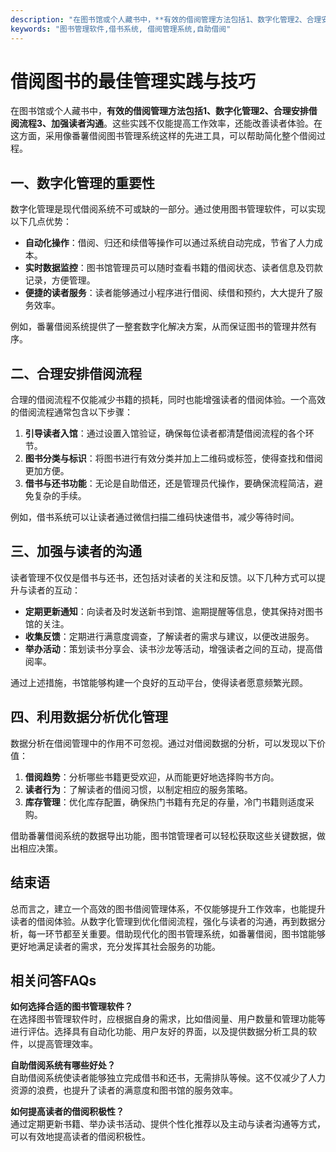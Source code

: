 ```yaml
---
description: "在图书馆或个人藏书中，**有效的借阅管理方法包括1、数字化管理2、合理安排借阅流程3、加强读者沟通**。这些实践不仅能提高工作效率，还能改善读者体验。在这方面，采用像番薯借阅图书管理系统这样的先进工具，可以帮助简化整个借阅过程。"
keywords: "图书管理软件,借书系统, 借阅管理系统,自助借阅"
---
```

# 借阅图书的最佳管理实践与技巧

在图书馆或个人藏书中，**有效的借阅管理方法包括1、数字化管理2、合理安排借阅流程3、加强读者沟通**。这些实践不仅能提高工作效率，还能改善读者体验。在这方面，采用像番薯借阅图书管理系统这样的先进工具，可以帮助简化整个借阅过程。

## 一、数字化管理的重要性

数字化管理是现代借阅系统不可或缺的一部分。通过使用图书管理软件，可以实现以下几点优势：

- **自动化操作**：借阅、归还和续借等操作可以通过系统自动完成，节省了人力成本。
- **实时数据监控**：图书馆管理员可以随时查看书籍的借阅状态、读者信息及罚款记录，方便管理。
- **便捷的读者服务**：读者能够通过小程序进行借阅、续借和预约，大大提升了服务效率。

例如，番薯借阅系统提供了一整套数字化解决方案，从而保证图书的管理井然有序。

## 二、合理安排借阅流程

合理的借阅流程不仅能减少书籍的损耗，同时也能增强读者的借阅体验。一个高效的借阅流程通常包含以下步骤：

1. **引导读者入馆**：通过设置入馆验证，确保每位读者都清楚借阅流程的各个环节。
2. **图书分类与标识**：将图书进行有效分类并加上二维码或标签，使得查找和借阅更加方便。
3. **借书与还书功能**：无论是自助借还，还是管理员代操作，要确保流程简洁，避免复杂的手续。

例如，借书系统可以让读者通过微信扫描二维码快速借书，减少等待时间。

## 三、加强与读者的沟通

读者管理不仅仅是借书与还书，还包括对读者的关注和反馈。以下几种方式可以提升与读者的互动：

- **定期更新通知**：向读者及时发送新书到馆、逾期提醒等信息，使其保持对图书馆的关注。
- **收集反馈**：定期进行满意度调查，了解读者的需求与建议，以便改进服务。
- **举办活动**：策划读书分享会、读书沙龙等活动，增强读者之间的互动，提高借阅率。

通过上述措施，书馆能够构建一个良好的互动平台，使得读者愿意频繁光顾。

## 四、利用数据分析优化管理

数据分析在借阅管理中的作用不可忽视。通过对借阅数据的分析，可以发现以下价值：

1. **借阅趋势**：分析哪些书籍更受欢迎，从而能更好地选择购书方向。
2. **读者行为**：了解读者的借阅习惯，以制定相应的服务策略。
3. **库存管理**：优化库存配置，确保热门书籍有充足的存量，冷门书籍则适度采购。

借助番薯借阅系统的数据导出功能，图书馆管理者可以轻松获取这些关键数据，做出相应决策。

## 结束语

总而言之，建立一个高效的图书借阅管理体系，不仅能够提升工作效率，也能提升读者的借阅体验。从数字化管理到优化借阅流程，强化与读者的沟通，再到数据分析，每一环节都至关重要。借助现代化的图书管理系统，如番薯借阅，图书馆能够更好地满足读者的需求，充分发挥其社会服务的功能。

## 相关问答FAQs

**如何选择合适的图书管理软件？**  
在选择图书管理软件时，应根据自身的需求，比如借阅量、用户数量和管理功能等进行评估。选择具有自动化功能、用户友好的界面，以及提供数据分析工具的软件，以提高管理效率。

**自助借阅系统有哪些好处？**  
自助借阅系统使读者能够独立完成借书和还书，无需排队等候。这不仅减少了人力资源的浪费，也提升了读者的满意度和图书馆的服务效率。

**如何提高读者的借阅积极性？**  
通过定期更新书籍、举办读书活动、提供个性化推荐以及主动与读者沟通等方式，可以有效地提高读者的借阅积极性。
